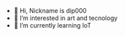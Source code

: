 - 👋 Hi, Nickname is dip000
- 👀 I’m interested in art and tecnology
- 🌱 I’m currently learning IoT

<!---

--->

